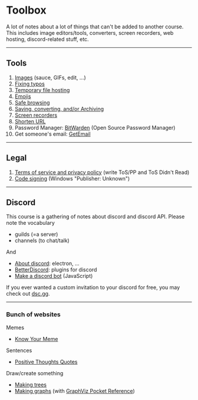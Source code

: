 # Toolbox

A lot of notes about a lot of things that can't be added to another course. This includes image editors/tools, converters, screen recorders, web hosting, discord-related stuff, etc.

<hr class="sr">

## Tools

1. [Images](images/index.md) (sauce, GIFs, edit, ...)
2. [Fixing typos](writting/index.md)
3. [Temporary file hosting](website/hosting.md)
4. [Emojis](desktop/emojis.md)
5. [Safe browsing](website/safe.md)
6. [Saving, converting, and/or Archiving](website/archive.md)
7. [Screen recorders](desktop/record.md)
8. [Shorten URL](website/short-url.md)
9. Password Manager: [BitWarden](https://bitwarden.com/) (Open Source Password Manager)
10. Get someone's email: [GetEmail](https://getemail.io/)

<hr class="sl">

## Legal

1. [Terms of service and privacy policy](tos/index.md) (write ToS/PP and ToS Didn't Read)
2. [Code signing](codesigning/index.md) (Windows "Publisher: Unknown")

<hr class="sr">

## Discord

This course is a gathering of notes about discord and discord API. Please note the vocabulary

* guilds (=a server)
* channels (to chat/talk)

And 

* [About discord](discord/about.md): electron, ...
* [BetterDiscord](discord/bd.md): plugins for discord
* [Make a discord bot](discord/bot-js.md) (JavaScript)

If you ever wanted a custom invitation to your discord for free, you may check out [dsc.gg](https://dsc.gg/).

<hr class="sl">

### Bunch of websites

Memes

* [Know Your Meme](https://knowyourmeme.com/)

Sentences

* [Positive Thoughts Quotes](https://www.positivethoughtsquote.com/)

Draw/create something

* [Making trees](https://ironcreek.net/syntaxtree/)
* [Making graphs](http://webgraphviz.com/) (with [GraphViz Pocket Reference](https://graphs.grevian.org/example))